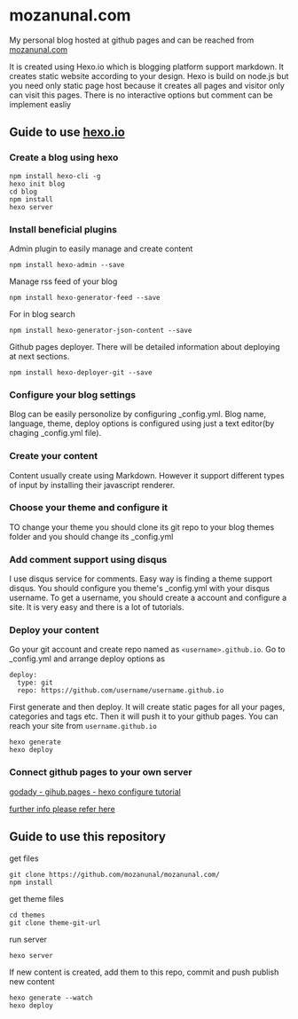 # mozanunal.com
My personal blog hosted at github pages and can be reached from [mozanunal.com](https://www.mozanunal.com)

It is created using Hexo.io which is blogging platform support markdown. It creates static website according to your design. Hexo is build on node.js but you need only static page host because it creates all pages and visitor only can visit this pages.
There is no interactive options but comment can be implement easliy

## Guide to use [hexo.io](hexo.io)

### Create a blog using hexo

```
npm install hexo-cli -g
hexo init blog
cd blog
npm install
hexo server
```

### Install beneficial plugins

Admin plugin to easily manage and create content
```
npm install hexo-admin --save
```

Manage rss feed of your blog
```
npm install hexo-generator-feed --save
```

For in blog search
```
npm install hexo-generator-json-content --save
```

Github pages deployer. There will be detailed information about deploying at next sections. 
```
npm install hexo-deployer-git --save
```
### Configure your blog settings

Blog can be easily personolize by configuring _config.yml. Blog name, language, theme, deploy options is configured using just a text editor(by chaging _config.yml file).

### Create your content

Content usually create using Markdown. However it support different types of input by installing their javascript renderer. 

### Choose your theme and configure it

TO change your theme you should clone its git repo to your blog themes folder and you should change its _config.yml

### Add comment support using disqus

I use disqus service for comments. Easy way is finding a theme support disqus. You should configure you theme's _config.yml with your disqus username. To get a username, you should create a account and configure a site. It is very easy and there is a lot of tutorials.

### Deploy your content
Go your git account and create repo named as `<username>.github.io`. Go to _config.yml and arrange deploy options as
```
deploy:
  type: git
  repo: https://github.com/username/username.github.io
```
First generate and then deploy. It will create static pages for all your pages, categories and tags etc. Then it will push it to your github pages. You can reach your site from `username.github.io`
```
hexo generate
hexo deploy
```

### Connect github pages to your own server
[godady - gihub.pages - hexo configure tutorial](https://medium.com/@kswanie21/how-to-set-up-godaddy-domain-with-github-pages-a9300366c7b)

[further info please refer here](https://help.github.com/articles/using-a-custom-domain-with-github-pages/)

## Guide to use this repository
get files
```
git clone https://github.com/mozanunal/mozanunal.com/
npm install
```
get theme files
```
cd themes
git clone theme-git-url
```
run server

```
hexo server
```

If new content is created, add them to this repo, commit and push publish new content 
```
hexo generate --watch
hexo deploy
```











